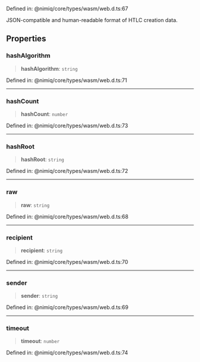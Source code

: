 Defined in: @nimiq/core/types/wasm/web.d.ts:67

JSON-compatible and human-readable format of HTLC creation data.

## Properties

### hashAlgorithm

> **hashAlgorithm**: `string`

Defined in: @nimiq/core/types/wasm/web.d.ts:71

***

### hashCount

> **hashCount**: `number`

Defined in: @nimiq/core/types/wasm/web.d.ts:73

***

### hashRoot

> **hashRoot**: `string`

Defined in: @nimiq/core/types/wasm/web.d.ts:72

***

### raw

> **raw**: `string`

Defined in: @nimiq/core/types/wasm/web.d.ts:68

***

### recipient

> **recipient**: `string`

Defined in: @nimiq/core/types/wasm/web.d.ts:70

***

### sender

> **sender**: `string`

Defined in: @nimiq/core/types/wasm/web.d.ts:69

***

### timeout

> **timeout**: `number`

Defined in: @nimiq/core/types/wasm/web.d.ts:74
